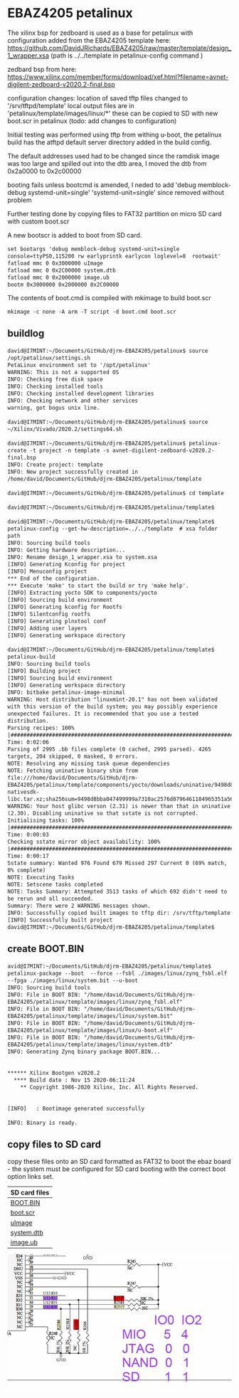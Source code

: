 # EBAZ4205 petalinux

The xilinx bsp for zedboard is used as a base for petalinux with configuration added from the EBAZ4205 template here: https://github.com/DavidJRichards/EBAZ4205/raw/master/template/design_1_wrapper.xsa (path is ../../template in petalinux-config command )

zedbard bsp from here: https://www.xilinx.com/member/forms/download/xef.html?filename=avnet-digilent-zedboard-v2020.2-final.bsp

configuration changes:
location of saved tftp files changed to '/srv/tftpd/template'
local output files are in 'petalinux/template/images/linux/*' these can be copied to SD with new boot.scr in petalinux (todo: add changes to configuration)

Initial testing was performed using tftp from withing u-boot, the petalinux build has the atftpd default server directory added in the build config.

The default addresses used had to be changed since the ramdisk image was too large and spilled out into the dtb area, I moved the dtb from 0x2a0000 to 0x2c00000

booting fails unless bootcmd is amended, I neded to add 'debug memblock-debug systemd-unit=single' 
'systemd-unit=single' since removed without problem

Further testing done by copying files to FAT32 partition on micro SD card with custom boot.scr

A new bootscr is added to boot from SD card.
```
set bootargs 'debug memblock-debug systemd-unit=single console=ttyPS0,115200 rw earlyprintk earlycon loglevel=8  rootwait'
fatload mmc 0 0x3000000 uImage
fatload mmc 0 0x2C00000 system.dtb
fatload mmc 0 0x2000000 image.ub
bootm 0x3000000 0x2000000 0x2C00000
```
The contents of boot.cmd is compiled with mkimage to build boot.scr
```
mkimage -c none -A arm -T script -d boot.cmd boot.scr
```

## buildlog

```
david@I7MINT:~/Documents/GitHub/djrm-EBAZ4205/petalinux$ source /opt/petalinux/settings.sh
PetaLinux environment set to '/opt/petalinux'
WARNING: This is not a supported OS
INFO: Checking free disk space
INFO: Checking installed tools
INFO: Checking installed development libraries
INFO: Checking network and other services
warning, got bogus unix line.

david@I7MINT:~/Documents/GitHub/djrm-EBAZ4205/petalinux$ source ~/Xilinx/Vivado/2020.2/settings64.sh

david@I7MINT:~/Documents/GitHub/djrm-EBAZ4205/petalinux$ petalinux-create -t project -n template -s avnet-digilent-zedboard-v2020.2-final.bsp
INFO: Create project: template
INFO: New project successfully created in /home/david/Documents/GitHub/djrm-EBAZ4205/petalinux/template

david@I7MINT:~/Documents/GitHub/djrm-EBAZ4205/petalinux$ cd template

david@I7MINT:~/Documents/GitHub/djrm-EBAZ4205/petalinux/template$ 

david@I7MINT:~/Documents/GitHub/djrm-EBAZ4205/petalinux/template$ petalinux-config --get-hw-description=../../template  # xsa folder path
INFO: Sourcing build tools
INFO: Getting hardware description...
INFO: Rename design_1_wrapper.xsa to system.xsa
[INFO] Generating Kconfig for project
[INFO] Menuconfig project
*** End of the configuration.
*** Execute 'make' to start the build or try 'make help'.
[INFO] Extracting yocto SDK to components/yocto
[INFO] Sourcing build environment
[INFO] Generating kconfig for Rootfs
[INFO] Silentconfig rootfs
[INFO] Generating plnxtool conf
[INFO] Adding user layers
[INFO] Generating workspace directory

david@I7MINT:~/Documents/GitHub/djrm-EBAZ4205/petalinux/template$ petalinux-build
INFO: Sourcing build tools
[INFO] Building project
[INFO] Sourcing build environment
[INFO] Generating workspace directory
INFO: bitbake petalinux-image-minimal
WARNING: Host distribution "linuxmint-20.1" has not been validated with this version of the build system; you may possibly experience unexpected failures. It is recommended that you use a tested distribution.
Parsing recipes: 100% |#################################################################################################################################################| Time: 0:02:06
Parsing of 2995 .bb files complete (0 cached, 2995 parsed). 4265 targets, 204 skipped, 0 masked, 0 errors.
NOTE: Resolving any missing task queue dependencies
NOTE: Fetching uninative binary shim from file:///home/david/Documents/GitHub/djrm-EBAZ4205/petalinux/template/components/yocto/downloads/uninative/9498d8bba047499999a7310ac2576d0796461184965351a56f6d32c888a1f216/x86_64-nativesdk-libc.tar.xz;sha256sum=9498d8bba047499999a7310ac2576d0796461184965351a56f6d32c888a1f216
WARNING: Your host glibc verson (2.31) is newer than that in uninative (2.30). Disabling uninative so that sstate is not corrupted.
Initialising tasks: 100% |##############################################################################################################################################| Time: 0:00:03
Checking sstate mirror object availability: 100% |######################################################################################################################| Time: 0:00:17
Sstate summary: Wanted 976 Found 679 Missed 297 Current 0 (69% match, 0% complete)
NOTE: Executing Tasks
NOTE: Setscene tasks completed
NOTE: Tasks Summary: Attempted 3513 tasks of which 692 didn't need to be rerun and all succeeded.
Summary: There were 2 WARNING messages shown.
INFO: Successfully copied built images to tftp dir: /srv/tftp/template
[INFO] Successfully built project
david@I7MINT:~/Documents/GitHub/djrm-EBAZ4205/petalinux/template$ 
```
## create BOOT.BIN

```
avid@I7MINT:~/Documents/GitHub/djrm-EBAZ4205/petalinux/template$ petalinux-package --boot  --force --fsbl ./images/linux/zynq_fsbl.elf --fpga ./images/linux/system.bit --u-boot
INFO: Sourcing build tools
INFO: File in BOOT BIN: "/home/david/Documents/GitHub/djrm-EBAZ4205/petalinux/template/images/linux/zynq_fsbl.elf"
INFO: File in BOOT BIN: "/home/david/Documents/GitHub/djrm-EBAZ4205/petalinux/template/images/linux/system.bit"
INFO: File in BOOT BIN: "/home/david/Documents/GitHub/djrm-EBAZ4205/petalinux/template/images/linux/u-boot.elf"
INFO: File in BOOT BIN: "/home/david/Documents/GitHub/djrm-EBAZ4205/petalinux/template/images/linux/system.dtb"
INFO: Generating Zynq binary package BOOT.BIN...


****** Xilinx Bootgen v2020.2
  **** Build date : Nov 15 2020-06:11:24
    ** Copyright 1986-2020 Xilinx, Inc. All Rights Reserved.


[INFO]   : Bootimage generated successfully

INFO: Binary is ready.
```

## copy files to SD card

copy these files onto an SD card formatted as FAT32 to boot the ebaz board - the system must be configured for SD card booting with the correct boot option links set. 

| SD card files   |
|-----------------|
|[BOOT.BIN](./template/images/linux/BOOT.BIN)|
|[boot.scr](./boot.scr)|
|[uImage](./template/images/linux/uImage)|
|[system.dtb](./template/images/linux/system.dtb)|
|[image.ub](./template/images/linux/image.ub)|


![Boot links](../image/ebaz4205-boot-links.png)

